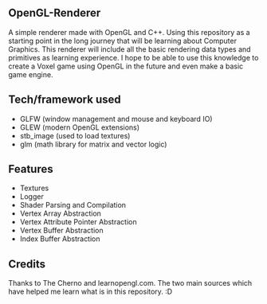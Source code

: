 ## OpenGL-Renderer

A simple renderer made with OpenGL and C++. Using this repository as a starting point in the long journey that will be learning about Computer Graphics. This renderer will include all the basic rendering data types and primitives as learning experience. I hope to be able to use this knowledge to create a Voxel game using OpenGL in the future and even make a basic game engine.

## Tech/framework used

- GLFW (window management and mouse and keyboard IO)
- GLEW (modern OpenGL extensions)
- stb_image (used to load textures)
- glm (math library for matrix and vector logic)

## Features

- Textures
- Logger
- Shader Parsing and Compilation
- Vertex Array Abstraction
- Vertex Attribute Pointer Abstraction
- Vertex Buffer Abstraction
- Index Buffer Abstraction

## Credits

Thanks to The Cherno and learnopengl.com. The two main sources which have helped me learn what is in this repository. :D
